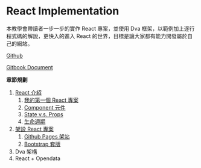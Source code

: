 # React Implementation

本教學會帶讀者一步一步的實作 React 專案，並使用 Dva 框架，以範例加上逐行程式碼的解說，更快入的進入 React 的世界，目標是讓大家都有能力開發屬於自己的網站。

[Github](https://github.com/weichinhsu/react-implement)

[Gitbook Document](https://weichin.gitbook.io/react-implementation/)

**章節規劃**

1. [React 介紹](https://weichin.gitbook.io/react-implementation/ch1-react-introduction)
   1. [我的第一個 React 專案](https://weichin.gitbook.io/react-implementation/ch1-react-introduction/1-first-react-project)
   2. [Component 元件](https://weichin.gitbook.io/react-implementation/ch1-react-introduction/2-component)
   3. [State v.s. Props](https://weichin.gitbook.io/react-implementation/ch1-react-introduction/3-props-and-state) 
   4. [生命週期](https://weichin.gitbook.io/react-implementation/ch1-react-introduction/4-lifecycle)
2. [架設 React 專案](https://weichin.gitbook.io/react-implement/ch2-deploy-react)
   1.  [Github Pages 架站](https://weichin.gitbook.io/react-implement/ch2-deploy-react/1-react-gh-pages)
   2.  [Bootstrap 套版](https://weichin.gitbook.io/react-implement/ch2-deploy-react/2-react-bootstrap)
3. Dva 架構
4. React + Opendata

